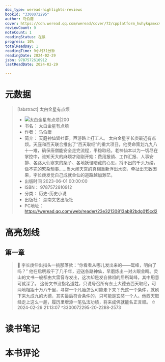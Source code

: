 ```yaml
---
doc_type: weread-highlights-reviews
bookId: "3300072295"
author: 马伯庸
cover: https://cdn.weread.qq.com/weread/cover/72/cpplatform_huhykqamxcvke1jfkpqxiv/t7_cpplatform_huhykqamxcvke1jfkpqxiv1695711014.jpg
reviewCount: 0
noteCount: 1
readingStatus: 在读
progress: 10%
totalReadDay: 1
readingTime: 0小时31分钟
readingDate: 2024-02-29
isbn: 9787572610912
lastReadDate: 2024-02-29

---
```

# 元数据
> [!abstract] 太白金星有点烦
> - ![ 太白金星有点烦|200](https://cdn.weread.qq.com/weread/cover/72/cpplatform_huhykqamxcvke1jfkpqxiv/t7_cpplatform_huhykqamxcvke1jfkpqxiv1695711014.jpg)
> - 书名： 太白金星有点烦
> - 作者： 马伯庸
> - 简介： 天庭神仙皆社畜，西游路上打工人。
太白金星李长庚最近有点烦。天庭和西天联合推出了“西天取经”的重大项目，他受命策划九九八十一难，确保唐僧能安全走完流程，平稳取经。老神仙本以为一切尽在掌控中，谁知天大的麻烦才刚刚开始：费用报销、工作汇报、人事安排、各路大仙塞来的条子、各地妖怪暗藏的心思，捋不出的千头万缕，做不完的繁杂琐事……当大闹天宫的真相重新浮出水面，牵扯出无数因果，李长庚发觉自己成就金仙的道路越加渺茫。
> - 出版时间 2023-06-01 00:00:00
> - ISBN： 9787572610912
> - 分类： 历史-历史小说
> - 出版社： 湖南文艺出版社
> - PC地址：https://weread.qq.com/web/reader/23e32130813ab82bdg015cd2

# 高亮划线

## 第一章

> 📌 李长庚伸出指头一挑那落款：“你看看从哪儿发出来的——鹫峰，明白了吗？”
他在启明殿干了几千年，迎送各路神仙，早磨炼出一对火眼金睛。灵山的文书一般都由大雷音寺发出，这次却是发自佛祖的居所鹫峰，其中用意可就深了。
这份文书没指名道姓，只说号召所有东土大德去西天取经，可两地相距十万八千里，寻常一个凡胎怎么可能走下来？光这一个条件，就刷下来九成九的大德，其实最后符合条件的，只可能是玄奘一个人。他西天取经走上这么一趟，履历里增添一笔弘法功绩，将来成佛就能名正言顺。 
> ⏱ 2024-02-29 21:13:07 ^3300072295-20-2288-2573

# 读书笔记

# 本书评论
